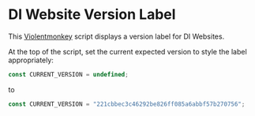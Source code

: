 # DI Website Version Label

This [Violentmonkey](https://violentmonkey.github.io/) script displays a version label for DI Websites.

At the top of the script, set the current expected version to style the label appropriately:

```js
const CURRENT_VERSION = undefined;
```

to

```js
const CURRENT_VERSION = "221cbbec3c46292be826ff085a6abbf57b270756";
```
